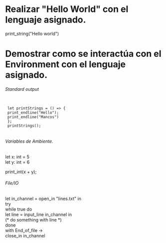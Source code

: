 
# Realizar "Hello World" con el lenguaje asignado. 

print_string("Hello world")


# Demostrar como se interactúa con el Environment con el lenguaje asignado. 

###### Standard output

``` Reason

 let printStrings = () => {  
 print_endline("Hello");  
 print_endline("Mancos")  
 };  
 printStrings(); 
 
 ```
 
 ###### Variables de Ambiente.
 
 let x: int = 5  
let y: int = 6  

print_int(x + y);  

###### File/IO

let in_channel = open_in "lines.txt" in  
try  
  while true do  
    let line = input_line in_channel in  
    (* do something with line *)  
  done  
with End_of_file ->  
  close_in in_channel  
